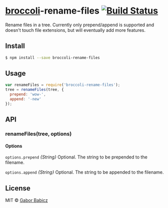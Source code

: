 # [broccoli](https://github.com/joliss/broccoli)-rename-files [![Build Status](https://travis-ci.org/zeppelin/broccoli-rename-files.svg?branch=master)](https://travis-ci.org/zeppelin/broccoli-rename-files)

Rename files in a tree. Currently only prepend/append is supported and doesn't touch file extensions, but will eventually add more features.

## Install

```sh
$ npm install --save broccoli-rename-files
```


## Usage

```js
var renameFiles = require('broccoli-rename-files');
tree = renameFiles(tree, {
  prepend: 'wow-',
  append: '-new'
});
```


## API

### renameFiles(tree, options)

#### Options

`options.prepend` *{String}* Optional. The string to be prepended to the filename.

`options.append` *{String}* Optional. The string to be appended to the filename.


## License

MIT &copy; [Gabor Babicz](http://zeppelin.im)
